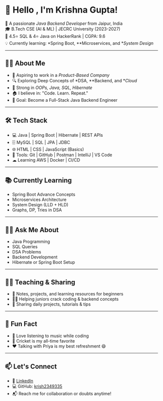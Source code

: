 # 👋 Hello , I'm Krishna Gupta!

🚀 A passionate *Java Backend Developer* from Jaipur, India  
🎓 B.Tech CSE (AI & ML) | JECRC University (2023-2027)  
🌟 4.5⭐ SQL & 4⭐ Java on HackerRank | CGPA: 9.6  
💡 Currently learning: *Spring Boot, **Microservices, and **System Design*

---

## 🧑‍💻 About Me

- 💼 Aspiring to work in a *Product-Based Company*
- 🔍 Exploring Deep Concepts of *DSA, **Backend, and **Cloud*
- 🧠 Strong in *OOPs, Java, SQL, Hibernate*
- 🏠 I believe in: "Code. Learn. Repeat."
- 🎯 Goal: Become a Full-Stack Java Backend Engineer

---

## 🛠 Tech Stack

- 💻 Java | Spring Boot | Hibernate | REST APIs
- 🗄 MySQL | SQL | JPA | JDBC
- 🌐 HTML | CSS | JavaScript (Basics)
- 🔧 Tools: Git | GitHub | Postman | IntelliJ | VS Code
- ☁ Learning AWS | Docker | CI/CD

---

## 📚 Currently Learning

- Spring Boot Advance Concepts  
- Microservices Architecture  
- System Design (LLD + HLD)  
- Graphs, DP, Tries in DSA  

---

## 🙋‍♂ Ask Me About

- Java Programming  
- SQL Queries  
- DSA Problems  
- Backend Development  
- Hibernate or Spring Boot Setup  

---

## 🧑‍🏫 Teaching & Sharing

- 🧾 Notes, projects, and learning resources for beginners  
- 🧑‍💻 Helping juniors crack coding & backend concepts  
- 📸 Sharing daily projects, tutorials & tips

---

## 🎉 Fun Fact

- 🎵 Love listening to music while coding  
- 🏏 Cricket is my all-time favorite  
- ❤ Talking with Priya is my best refreshment 😄

---

## 📫 Let's Connect

- 💼 [LinkedIn](https://www.linkedin.com/in/krishna-gupta-35986a28b)
- 💻 GitHub: [krish2349335](https://github.com/krish2349335)
- 📬 Reach me for collaboration or doubts anytime!

